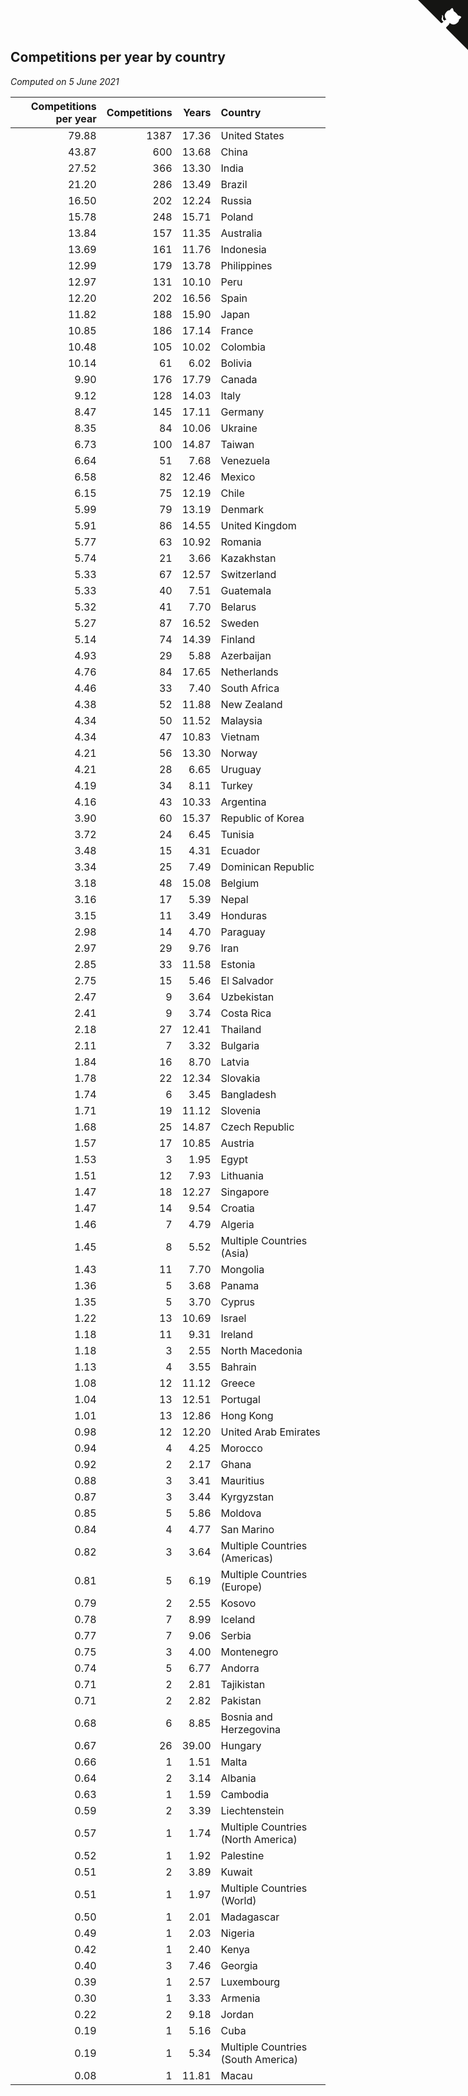 ## Competitions per year by country

*Computed on  5 June 2021*

| Competitions per year | Competitions | Years | Country |
| ---: | ---: | ---: | :--- |
| 79.88 | 1387 | 17.36 | United States |
| 43.87 | 600 | 13.68 | China |
| 27.52 | 366 | 13.30 | India |
| 21.20 | 286 | 13.49 | Brazil |
| 16.50 | 202 | 12.24 | Russia |
| 15.78 | 248 | 15.71 | Poland |
| 13.84 | 157 | 11.35 | Australia |
| 13.69 | 161 | 11.76 | Indonesia |
| 12.99 | 179 | 13.78 | Philippines |
| 12.97 | 131 | 10.10 | Peru |
| 12.20 | 202 | 16.56 | Spain |
| 11.82 | 188 | 15.90 | Japan |
| 10.85 | 186 | 17.14 | France |
| 10.48 | 105 | 10.02 | Colombia |
| 10.14 | 61 | 6.02 | Bolivia |
| 9.90 | 176 | 17.79 | Canada |
| 9.12 | 128 | 14.03 | Italy |
| 8.47 | 145 | 17.11 | Germany |
| 8.35 | 84 | 10.06 | Ukraine |
| 6.73 | 100 | 14.87 | Taiwan |
| 6.64 | 51 | 7.68 | Venezuela |
| 6.58 | 82 | 12.46 | Mexico |
| 6.15 | 75 | 12.19 | Chile |
| 5.99 | 79 | 13.19 | Denmark |
| 5.91 | 86 | 14.55 | United Kingdom |
| 5.77 | 63 | 10.92 | Romania |
| 5.74 | 21 | 3.66 | Kazakhstan |
| 5.33 | 67 | 12.57 | Switzerland |
| 5.33 | 40 | 7.51 | Guatemala |
| 5.32 | 41 | 7.70 | Belarus |
| 5.27 | 87 | 16.52 | Sweden |
| 5.14 | 74 | 14.39 | Finland |
| 4.93 | 29 | 5.88 | Azerbaijan |
| 4.76 | 84 | 17.65 | Netherlands |
| 4.46 | 33 | 7.40 | South Africa |
| 4.38 | 52 | 11.88 | New Zealand |
| 4.34 | 50 | 11.52 | Malaysia |
| 4.34 | 47 | 10.83 | Vietnam |
| 4.21 | 56 | 13.30 | Norway |
| 4.21 | 28 | 6.65 | Uruguay |
| 4.19 | 34 | 8.11 | Turkey |
| 4.16 | 43 | 10.33 | Argentina |
| 3.90 | 60 | 15.37 | Republic of Korea |
| 3.72 | 24 | 6.45 | Tunisia |
| 3.48 | 15 | 4.31 | Ecuador |
| 3.34 | 25 | 7.49 | Dominican Republic |
| 3.18 | 48 | 15.08 | Belgium |
| 3.16 | 17 | 5.39 | Nepal |
| 3.15 | 11 | 3.49 | Honduras |
| 2.98 | 14 | 4.70 | Paraguay |
| 2.97 | 29 | 9.76 | Iran |
| 2.85 | 33 | 11.58 | Estonia |
| 2.75 | 15 | 5.46 | El Salvador |
| 2.47 | 9 | 3.64 | Uzbekistan |
| 2.41 | 9 | 3.74 | Costa Rica |
| 2.18 | 27 | 12.41 | Thailand |
| 2.11 | 7 | 3.32 | Bulgaria |
| 1.84 | 16 | 8.70 | Latvia |
| 1.78 | 22 | 12.34 | Slovakia |
| 1.74 | 6 | 3.45 | Bangladesh |
| 1.71 | 19 | 11.12 | Slovenia |
| 1.68 | 25 | 14.87 | Czech Republic |
| 1.57 | 17 | 10.85 | Austria |
| 1.53 | 3 | 1.95 | Egypt |
| 1.51 | 12 | 7.93 | Lithuania |
| 1.47 | 18 | 12.27 | Singapore |
| 1.47 | 14 | 9.54 | Croatia |
| 1.46 | 7 | 4.79 | Algeria |
| 1.45 | 8 | 5.52 | Multiple Countries (Asia) |
| 1.43 | 11 | 7.70 | Mongolia |
| 1.36 | 5 | 3.68 | Panama |
| 1.35 | 5 | 3.70 | Cyprus |
| 1.22 | 13 | 10.69 | Israel |
| 1.18 | 11 | 9.31 | Ireland |
| 1.18 | 3 | 2.55 | North Macedonia |
| 1.13 | 4 | 3.55 | Bahrain |
| 1.08 | 12 | 11.12 | Greece |
| 1.04 | 13 | 12.51 | Portugal |
| 1.01 | 13 | 12.86 | Hong Kong |
| 0.98 | 12 | 12.20 | United Arab Emirates |
| 0.94 | 4 | 4.25 | Morocco |
| 0.92 | 2 | 2.17 | Ghana |
| 0.88 | 3 | 3.41 | Mauritius |
| 0.87 | 3 | 3.44 | Kyrgyzstan |
| 0.85 | 5 | 5.86 | Moldova |
| 0.84 | 4 | 4.77 | San Marino |
| 0.82 | 3 | 3.64 | Multiple Countries (Americas) |
| 0.81 | 5 | 6.19 | Multiple Countries (Europe) |
| 0.79 | 2 | 2.55 | Kosovo |
| 0.78 | 7 | 8.99 | Iceland |
| 0.77 | 7 | 9.06 | Serbia |
| 0.75 | 3 | 4.00 | Montenegro |
| 0.74 | 5 | 6.77 | Andorra |
| 0.71 | 2 | 2.81 | Tajikistan |
| 0.71 | 2 | 2.82 | Pakistan |
| 0.68 | 6 | 8.85 | Bosnia and Herzegovina |
| 0.67 | 26 | 39.00 | Hungary |
| 0.66 | 1 | 1.51 | Malta |
| 0.64 | 2 | 3.14 | Albania |
| 0.63 | 1 | 1.59 | Cambodia |
| 0.59 | 2 | 3.39 | Liechtenstein |
| 0.57 | 1 | 1.74 | Multiple Countries (North America) |
| 0.52 | 1 | 1.92 | Palestine |
| 0.51 | 2 | 3.89 | Kuwait |
| 0.51 | 1 | 1.97 | Multiple Countries (World) |
| 0.50 | 1 | 2.01 | Madagascar |
| 0.49 | 1 | 2.03 | Nigeria |
| 0.42 | 1 | 2.40 | Kenya |
| 0.40 | 3 | 7.46 | Georgia |
| 0.39 | 1 | 2.57 | Luxembourg |
| 0.30 | 1 | 3.33 | Armenia |
| 0.22 | 2 | 9.18 | Jordan |
| 0.19 | 1 | 5.16 | Cuba |
| 0.19 | 1 | 5.34 | Multiple Countries (South America) |
| 0.08 | 1 | 11.81 | Macau |


<a href="https://github.com/jonatanklosko/wca_statistics" class="github-corner" aria-label="View source on Github"><svg width="80" height="80" viewBox="0 0 250 250" style="fill:#151513; color:#fff; position: absolute; top: 0; border: 0; right: 0;" aria-hidden="true"><path d="M0,0 L115,115 L130,115 L142,142 L250,250 L250,0 Z"></path><path d="M128.3,109.0 C113.8,99.7 119.0,89.6 119.0,89.6 C122.0,82.7 120.5,78.6 120.5,78.6 C119.2,72.0 123.4,76.3 123.4,76.3 C127.3,80.9 125.5,87.3 125.5,87.3 C122.9,97.6 130.6,101.9 134.4,103.2" fill="currentColor" style="transform-origin: 130px 106px;" class="octo-arm"></path><path d="M115.0,115.0 C114.9,115.1 118.7,116.5 119.8,115.4 L133.7,101.6 C136.9,99.2 139.9,98.4 142.2,98.6 C133.8,88.0 127.5,74.4 143.8,58.0 C148.5,53.4 154.0,51.2 159.7,51.0 C160.3,49.4 163.2,43.6 171.4,40.1 C171.4,40.1 176.1,42.5 178.8,56.2 C183.1,58.6 187.2,61.8 190.9,65.4 C194.5,69.0 197.7,73.2 200.1,77.6 C213.8,80.2 216.3,84.9 216.3,84.9 C212.7,93.1 206.9,96.0 205.4,96.6 C205.1,102.4 203.0,107.8 198.3,112.5 C181.9,128.9 168.3,122.5 157.7,114.1 C157.9,116.9 156.7,120.9 152.7,124.9 L141.0,136.5 C139.8,137.7 141.6,141.9 141.8,141.8 Z" fill="currentColor" class="octo-body"></path></svg></a><style>.github-corner:hover .octo-arm{animation:octocat-wave 560ms ease-in-out}@keyframes octocat-wave{0%,100%{transform:rotate(0)}20%,60%{transform:rotate(-25deg)}40%,80%{transform:rotate(10deg)}}@media (max-width:500px){.github-corner:hover .octo-arm{animation:none}.github-corner .octo-arm{animation:octocat-wave 560ms ease-in-out}}</style>
